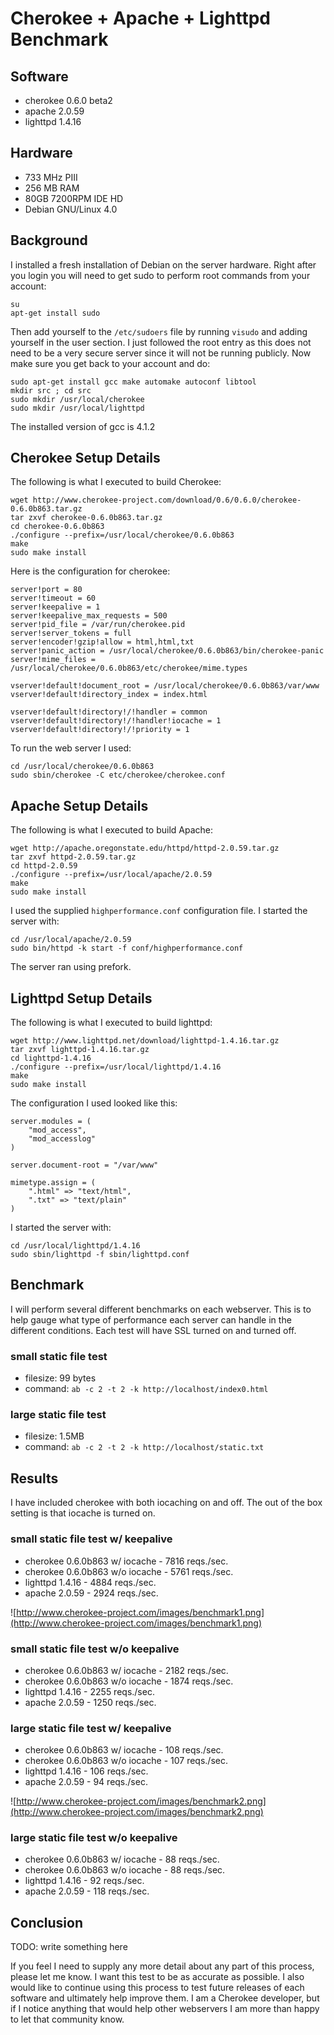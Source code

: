 # Cherokee + Apache + Lighttpd Benchmark #

## Software ##
  * cherokee 0.6.0 beta2
  * apache 2.0.59
  * lighttpd 1.4.16

## Hardware ##
  * 733 MHz PIII
  * 256 MB RAM
  * 80GB 7200RPM IDE HD
  * Debian GNU/Linux 4.0

## Background ##

I installed a fresh installation of Debian on the server hardware. Right after you login you will need to get sudo to perform root commands from your account:

```
su
apt-get install sudo
```

Then add yourself to the `/etc/sudoers` file by running `visudo` and adding yourself in the user section. I just followed the root entry as this does not need to be a very secure server since it will not be running publicly. Now make sure you get back to your account and do:

```
sudo apt-get install gcc make automake autoconf libtool
mkdir src ; cd src
sudo mkdir /usr/local/cherokee
sudo mkdir /usr/local/lighttpd
```

The installed version of gcc is 4.1.2

## Cherokee Setup Details ##

The following is what I executed to build Cherokee:

```
wget http://www.cherokee-project.com/download/0.6/0.6.0/cherokee-0.6.0b863.tar.gz
tar zxvf cherokee-0.6.0b863.tar.gz
cd cherokee-0.6.0b863
./configure --prefix=/usr/local/cherokee/0.6.0b863
make
sudo make install
```

Here is the configuration for cherokee:

```
server!port = 80
server!timeout = 60
server!keepalive = 1
server!keepalive_max_requests = 500
server!pid_file = /var/run/cherokee.pid
server!server_tokens = full
server!encoder!gzip!allow = html,html,txt
server!panic_action = /usr/local/cherokee/0.6.0b863/bin/cherokee-panic
server!mime_files = /usr/local/cherokee/0.6.0b863/etc/cherokee/mime.types

vserver!default!document_root = /usr/local/cherokee/0.6.0b863/var/www
vserver!default!directory_index = index.html

vserver!default!directory!/!handler = common
vserver!default!directory!/!handler!iocache = 1
vserver!default!directory!/!priority = 1
```

To run the web server I used:

```
cd /usr/local/cherokee/0.6.0b863
sudo sbin/cherokee -C etc/cherokee/cherokee.conf
```

## Apache Setup Details ##

The following is what I executed to build Apache:

```
wget http://apache.oregonstate.edu/httpd/httpd-2.0.59.tar.gz
tar zxvf httpd-2.0.59.tar.gz
cd httpd-2.0.59
./configure --prefix=/usr/local/apache/2.0.59
make
sudo make install
```

I used the supplied `highperformance.conf` configuration file. I started the server with:

```
cd /usr/local/apache/2.0.59
sudo bin/httpd -k start -f conf/highperformance.conf
```

The server ran using prefork.

## Lighttpd Setup Details ##

The following is what I executed to build lighttpd:

```
wget http://www.lighttpd.net/download/lighttpd-1.4.16.tar.gz
tar zxvf lighttpd-1.4.16.tar.gz
cd lighttpd-1.4.16
./configure --prefix=/usr/local/lighttpd/1.4.16
make
sudo make install
```

The configuration I used looked like this:

```
server.modules = (
    "mod_access",
    "mod_accesslog"
)

server.document-root = "/var/www"

mimetype.assign = (
    ".html" => "text/html",
    ".txt" => "text/plain"
)
```

I started the server with:

```
cd /usr/local/lighttpd/1.4.16
sudo sbin/lighttpd -f sbin/lighttpd.conf
```

## Benchmark ##

I will perform several different benchmarks on each webserver. This is to help gauge what type of performance each server can handle in the different conditions. Each test will have SSL turned on and turned off.

### small static file test ###
  * filesize: 99 bytes
  * command: `ab -c 2 -t 2 -k http://localhost/index0.html`

### large static file test ###
  * filesize: 1.5MB
  * command: `ab -c 2 -t 2 -k http://localhost/static.txt`

## Results ##

I have included cherokee with both iocaching on and off. The out of the box setting is that iocache is turned on.

### small static file test w/ keepalive ###
  * cherokee 0.6.0b863 w/ iocache - 7816 reqs./sec.
  * cherokee 0.6.0b863 w/o iocache - 5761 reqs./sec.
  * lighttpd 1.4.16 - 4884 reqs./sec.
  * apache 2.0.59 - 2924 reqs./sec.

![http://www.cherokee-project.com/images/benchmark1.png](http://www.cherokee-project.com/images/benchmark1.png)

### small static file test w/o keepalive ###
  * cherokee 0.6.0b863 w/ iocache - 2182 reqs./sec.
  * cherokee 0.6.0b863 w/o iocache - 1874 reqs./sec.
  * lighttpd 1.4.16 - 2255 reqs./sec.
  * apache 2.0.59 - 1250 reqs./sec.

### large static file test w/ keepalive ###
  * cherokee 0.6.0b863 w/ iocache - 108 reqs./sec.
  * cherokee 0.6.0b863 w/o iocache - 107 reqs./sec.
  * lighttpd 1.4.16 - 106 reqs./sec.
  * apache 2.0.59 - 94 reqs./sec.

![http://www.cherokee-project.com/images/benchmark2.png](http://www.cherokee-project.com/images/benchmark2.png)

### large static file test w/o keepalive ###
  * cherokee 0.6.0b863 w/ iocache - 88 reqs./sec.
  * cherokee 0.6.0b863 w/o iocache - 88 reqs./sec.
  * lighttpd 1.4.16 - 92 reqs./sec.
  * apache 2.0.59 - 118 reqs./sec.

## Conclusion ##

TODO: write something here

If you feel I need to supply any more detail about any part of this process, please let me know. I want this test to be as accurate as possible. I also would like to continue using this process to test future releases of each software and ultimately help improve them. I am a Cherokee developer, but if I notice anything that would help other webservers I am more than happy to let that community know.


